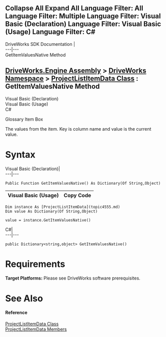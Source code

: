 Collapse All Expand All Language Filter: All  Language Filter: Multiple  Language Filter: Visual Basic (Declaration) Language Filter: Visual Basic (Usage) Language Filter: C#  
---  
DriveWorks SDK Documentation  |   
---|---  
GetItemValuesNative Method   
  
[DriveWorks.Engine Assembly](topic2156.md) > [DriveWorks Namespace](topic2159.md) > [ProjectListItemData Class](topic4555.md) : GetItemValuesNative Method  
---  
  
Visual Basic (Declaration)    
Visual Basic (Usage)    
C# 

Glossary Item Box

The values from the item. Key is column name and value is the current value. 

# Syntax

Visual Basic (Declaration)|   
---|---  
      
    
    Public Function GetItemValuesNative() As Dictionary(Of String,Object)  
  
Visual Basic (Usage)| Copy Code  
---|---  
      
    
    Dim instance As [ProjectListItemData](topic4555.md)
    Dim value As Dictionary(Of String,Object)
     
    value = instance.GetItemValuesNative()  
  
C#|   
---|---  
      
    
    public Dictionary<string,object> GetItemValuesNative()  
  
# Requirements

**Target Platforms:** Please see DriveWorks software prerequisites.

# See Also

#### Reference

[ProjectListItemData Class](topic4555.md)   
[ProjectListItemData Members](topic4556.md)


